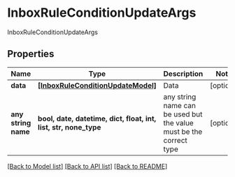 # InboxRuleConditionUpdateArgs

InboxRuleConditionUpdateArgs

## Properties
Name | Type | Description | Notes
------------ | ------------- | ------------- | -------------
**data** | [**[InboxRuleConditionUpdateModel]**](InboxRuleConditionUpdateModel.md) | Data | [optional] 
**any string name** | **bool, date, datetime, dict, float, int, list, str, none_type** | any string name can be used but the value must be the correct type | [optional]

[[Back to Model list]](../README.md#documentation-for-models) [[Back to API list]](../README.md#documentation-for-api-endpoints) [[Back to README]](../README.md)



